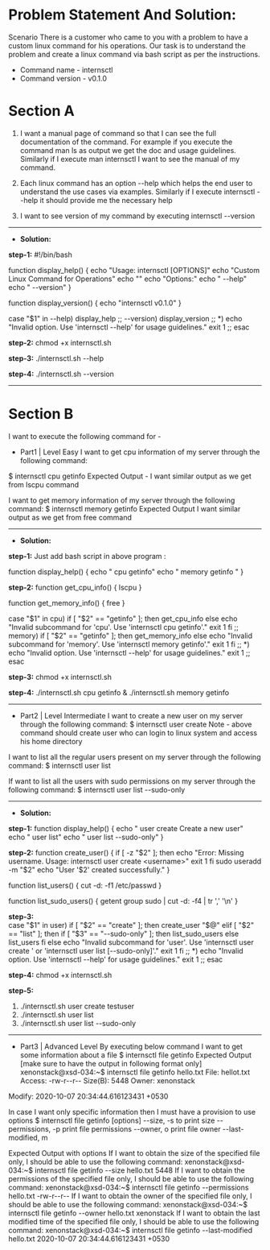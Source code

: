# Problem Statement And Solution:

 Scenario There is a customer who came to you with a problem to have a custom linux
command for his operations. Our task is to understand the problem and create a linux
command via bash script as per the instructions.

* Command name - internsctl
* Command version - v0.1.0
# Section A
1. I want a manual page of command so that I can see the full documentation of the command.
For example if you execute the command
man ls
as output we get the doc and usage guidelines. Similarly if I execute man internsctl I want
to see the manual of my command.
2. Each linux command has an option --help which helps the end user to understand the use
cases via examples. Similarly if I execute internsctl --help it should provide me the
necessary help

3. I want to see version of my command by executing
internsctl --version
---
* <b>Solution:</b>

<b>step-1:</b> #!/bin/bash

function display_help() {
    echo "Usage: internsctl [OPTIONS]"
    echo "Custom Linux Command for Operations"
    echo ""
    echo "Options:"
    echo "  --help"
    echo "  --version"
}

function display_version() {
    echo "internsctl v0.1.0"
}

case "$1" in
    --help)
        display_help
        ;;
    --version)
        display_version
        ;;
    *)
        echo "Invalid option. Use 'internsctl --help' for usage guidelines."
        exit 1
        ;;
esac

<b>step-2:</b> chmod +x internsctl.sh

<b>step-3:</b> ./internsctl.sh --help

<b>step-4:</b> ./internsctl.sh --version

---

# Section B
I want to execute the following command for -
* Part1 | Level Easy
I want to get cpu information of my server through the following command:

$ internsctl cpu getinfo
Expected Output -
I want similar output as we get from lscpu command

I want to get memory information of my server through the following command:
$ internsctl memory getinfo
Expected Output
I want similar output as we get from free command

---
* <b>Solution:</b>

<b>step-1:</b> Just add bash script in above program : 

  function display_help() {
    echo "  cpu getinfo"
    echo "  memory getinfo "
  }

<b>step-2:</b> function get_cpu_info() {
    lscpu
}

function get_memory_info() {
    free
}


case "$1" in
cpu)
        if [ "$2" == "getinfo" ]; then
            get_cpu_info
        else
            echo "Invalid subcommand for 'cpu'. Use 'internsctl cpu getinfo'."
            exit 1
        fi
        ;;
    memory)
        if [ "$2" == "getinfo" ]; then
            get_memory_info
        else
            echo "Invalid subcommand for 'memory'. Use 'internsctl memory getinfo'."
            exit 1
        fi
        ;;
    *)
        echo "Invalid option. Use 'internsctl --help' for usage guidelines."
        exit 1
        ;;
esac

<b>step-3:</b> chmod +x internsctl.sh

<b>step-4:</b> ./internsctl.sh cpu getinfo & 
                ./internsctl.sh memory getinfo

---

* Part2 | Level Intermediate
I want to create a new user on my server through the following command:
$ internsctl user create <username>
Note - above command should create user who can login to linux system and access his home
directory

I want to list all the regular users present on my server through the following command:
$ internsctl user list

If want to list all the users with sudo permissions on my server through the following command:
$ internsctl user list --sudo-only

---

* <b>Solution:</b>

<b>step-1:</b> 
function display_help() {
echo "  user create <username> Create a new user"
    echo "  user list"
    echo "  user list --sudo-only"
}

<b>step-2:</b> 
function create_user() {
    if [ -z "$2" ]; then
        echo "Error: Missing username. Usage: internsctl user create <username>"
        exit 1
    fi
sudo useradd -m "$2"
echo "User '$2' created successfully."
}

function list_users() {
    cut -d: -f1 /etc/passwd
}


function list_sudo_users() {
    getent group sudo | cut -d: -f4 | tr ',' '\n'
}

<b>step-3:</b>  
case "$1" in
user)
        if [ "$2" == "create" ]; then
            create_user "$@"
        elif [ "$2" == "list" ]; then
            if [ "$3" == "--sudo-only" ]; then
                list_sudo_users
            else
                list_users
            fi
        else
            echo "Invalid subcommand for 'user'. Use 'internsctl user create <username>' or 'internsctl user list [--sudo-only]'."
            exit 1
        fi
        ;;
    *)
        echo "Invalid option. Use 'internsctl --help' for usage guidelines."
        exit 1
        ;;
esac

<b>step-4:</b> chmod +x internsctl.sh

<b>step-5:</b> 
1. ./internsctl.sh user create testuser
2. ./internsctl.sh user list
3. ./internsctl.sh user list --sudo-only

---

* Part3 | Advanced Level
By executing below command I want to get some information about a file
$ internsctl file getinfo <file-name>
Expected Output [make sure to have the output in following format only]
xenonstack@xsd-034:~$ internsctl file getinfo hello.txt
File: hellot.txt
Access: -rw-r--r--
Size(B): 5448
Owner: xenonstack

Modify: 2020-10-07 20:34:44.616123431 +0530

In case I want only specific information then I must have a provision to use options
$ internsctl file getinfo [options] <file-name>
--size, -s to print size
--permissions, -p print file permissions
--owner, o print file owner
--last-modified, m

Expected Output with options
If I want to obtain the size of the specified file only, I should be able to use the following
command:
xenonstack@xsd-034:~$ internsctl file getinfo --size hello.txt
5448
If I want to obtain the permissions of the specified file only, I should be able to use the following
command:
xenonstack@xsd-034:~$ internsctl file getinfo --permissions hello.txt
-rw-r--r--
If I want to obtain the owner of the specified file only, I should be able to use the following
command:
xenonstack@xsd-034:~$ internsctl file getinfo --owner hello.txt
xenonstack
If I want to obtain the last modified time of the specified file only, I should be able to use the
following command:
xenonstack@xsd-034:~$ internsctl file getinfo --last-modified hello.txt
2020-10-07 20:34:44.616123431 +0530
